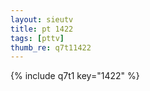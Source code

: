 ```yaml
--- 
layout: sieutv
title: pt 1422
tags: [pttv]
thumb_re: q7t11422
---
```

{% include q7t1 key="1422" %} 
